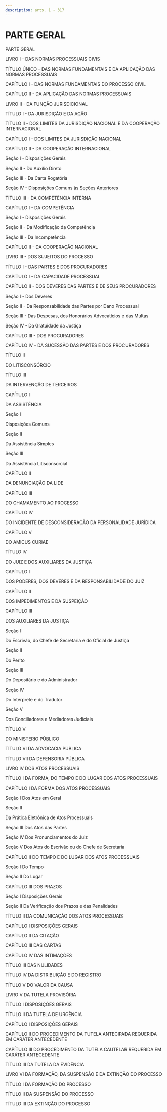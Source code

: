 ```yaml
---
description: arts. 1 - 317
---
```


# PARTE GERAL

PARTE GERAL

LIVRO I - DAS NORMAS PROCESSUAIS CIVIS

TÍTULO ÚNICO - DAS NORMAS FUNDAMENTAIS E DA APLICAÇÃO DAS NORMAS PROCESSUAIS

CAPÍTULO I - DAS NORMAS FUNDAMENTAIS DO PROCESSO CIVIL

CAPÍTULO II - DA APLICAÇÃO DAS NORMAS PROCESSUAIS

LIVRO II - DA FUNÇÃO JURISDICIONAL

TÍTULO I - DA JURISDIÇÃO E DA AÇÃO

TÍTULO II - DOS LIMITES DA JURISDIÇÃO NACIONAL E DA COOPERAÇÃO INTERNACIONAL

CAPÍTULO I - DOS LIMITES DA JURISDIÇÃO NACIONAL

CAPÍTULO II - DA COOPERAÇÃO INTERNACIONAL

Seção I - Disposições Gerais

Seção II - Do Auxílio Direto

Seção III - Da Carta Rogatória

Seção IV - Disposições Comuns às Seções Anteriores

TÍTULO III - DA COMPETÊNCIA INTERNA

CAPÍTULO I - DA COMPETÊNCIA

Seção I - Disposições Gerais

Seção II - Da Modificação da Competência

Seção III - Da Incompetência

CAPÍTULO II - DA COOPERAÇÃO NACIONAL

LIVRO III - DOS SUJEITOS DO PROCESSO

TÍTULO I - DAS PARTES E DOS PROCURADORES

CAPÍTULO I - DA CAPACIDADE PROCESSUAL

CAPÍTULO II - DOS DEVERES DAS PARTES E DE SEUS PROCURADORES

Seção I - Dos Deveres

Seção II - Da Responsabilidade das Partes por Dano Processual

Seção III - Das Despesas, dos Honorários Advocatícios e das Multas

Seção IV - Da Gratuidade da Justiça

CAPÍTULO III - DOS PROCURADORES

CAPÍTULO IV - DA SUCESSÃO DAS PARTES E DOS PROCURADORES

TÍTULO II

DO LITISCONSÓRCIO

TÍTULO III

DA INTERVENÇÃO DE TERCEIROS

CAPÍTULO I

DA ASSISTÊNCIA

Seção I

Disposições Comuns

Seção II

Da Assistência Simples

Seção III

Da Assistência Litisconsorcial

CAPÍTULO II

DA DENUNCIAÇÃO DA LIDE

CAPÍTULO III

DO CHAMAMENTO AO PROCESSO

CAPÍTULO IV

DO INCIDENTE DE DESCONSIDERAÇÃO DA PERSONALIDADE JURÍDICA

CAPÍTULO V

DO AMICUS CURIAE

TÍTULO IV

DO JUIZ E DOS AUXILIARES DA JUSTIÇA

CAPÍTULO I

DOS PODERES, DOS DEVERES E DA RESPONSABILIDADE DO JUIZ

CAPÍTULO II

DOS IMPEDIMENTOS E DA SUSPEIÇÃO

CAPÍTULO III

DOS AUXILIARES DA JUSTIÇA

Seção I

Do Escrivão, do Chefe de Secretaria e do Oficial de Justiça

Seção II

Do Perito

Seção III

Do Depositário e do Administrador

Seção IV

Do Intérprete e do Tradutor

Seção V

Dos Conciliadores e Mediadores Judiciais

TÍTULO V

DO MINISTÉRIO PÚBLICO

TÍTULO VI DA ADVOCACIA PÚBLICA

TÍTULO VII DA DEFENSORIA PÚBLICA

LIVRO IV DOS ATOS PROCESSUAIS

TÍTULO I DA FORMA, DO TEMPO E DO LUGAR DOS ATOS PROCESSUAIS

CAPÍTULO I DA FORMA DOS ATOS PROCESSUAIS

Seção I Dos Atos em Geral

Seção II

Da Prática Eletrônica de Atos Processuais

Seção III Dos Atos das Partes

Seção IV Dos Pronunciamentos do Juiz

Seção V Dos Atos do Escrivão ou do Chefe de Secretaria

CAPÍTULO II DO TEMPO E DO LUGAR DOS ATOS PROCESSUAIS

Seção I Do Tempo

Seção II Do Lugar

CAPÍTULO III DOS PRAZOS

Seção I Disposições Gerais

Seção II Da Verificação dos Prazos e das Penalidades

TÍTULO II DA COMUNICAÇÃO DOS ATOS PROCESSUAIS

CAPÍTULO I DISPOSIÇÕES GERAIS

CAPÍTULO II DA CITAÇÃO

CAPÍTULO III DAS CARTAS

CAPÍTULO IV DAS INTIMAÇÕES

TÍTULO III DAS NULIDADES

TÍTULO IV DA DISTRIBUIÇÃO E DO REGISTRO

TÍTULO V DO VALOR DA CAUSA

LIVRO V DA TUTELA PROVISÓRIA

TÍTULO I DISPOSIÇÕES GERAIS

TÍTULO II DA TUTELA DE URGÊNCIA

CAPÍTULO I DISPOSIÇÕES GERAIS

CAPÍTULO II DO PROCEDIMENTO DA TUTELA ANTECIPADA REQUERIDA EM CARÁTER ANTECEDENTE

CAPÍTULO III DO PROCEDIMENTO DA TUTELA CAUTELAR REQUERIDA EM CARÁTER ANTECEDENTE

TÍTULO III DA TUTELA DA EVIDÊNCIA

LIVRO VI DA FORMAÇÃO, DA SUSPENSÃO E DA EXTINÇÃO DO PROCESSO

TÍTULO I DA FORMAÇÃO DO PROCESSO

TÍTULO II DA SUSPENSÃO DO PROCESSO

TÍTULO III DA EXTINÇÃO DO PROCESSO
